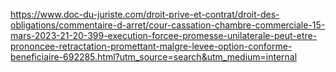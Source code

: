 https://www.doc-du-juriste.com/droit-prive-et-contrat/droit-des-obligations/commentaire-d-arret/cour-cassation-chambre-commerciale-15-mars-2023-21-20-399-execution-forcee-promesse-unilaterale-peut-etre-prononcee-retractation-promettant-malgre-levee-option-conforme-beneficiaire-692285.html?utm_source=search&utm_medium=internal